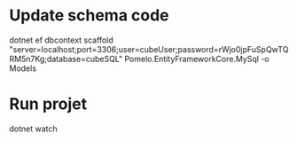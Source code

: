 # Update schema code

dotnet ef dbcontext scaffold "server=localhost;port=3306;user=cubeUser;password=rWjo0jpFuSpQwTQRM5n7Kg;database=cubeSQL" Pomelo.EntityFrameworkCore.MySql -o Models

# Run projet

dotnet watch
